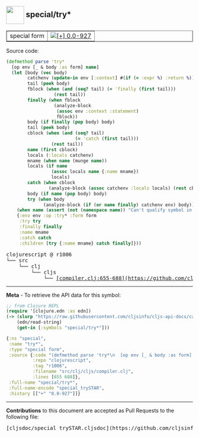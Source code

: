 ## <img width="48px" valign="middle" src="http://i.imgur.com/Hi20huC.png"> special/try\*

 <table border="1">
<tr>

<td>special form</td>
<td><a href="https://github.com/cljsinfo/cljs-api-docs/tree/0.0-927"><img valign="middle" alt="[+] 0.0-927" src="https://img.shields.io/badge/+-0.0--927-lightgrey.svg"></a> </td>
</tr>
</table>






Source code:

```clj
(defmethod parse 'try*
  [op env [_ & body :as form] name]
  (let [body (vec body)
        catchenv (update-in env [:context] #(if (= :expr %) :return %))
        tail (peek body)
        fblock (when (and (seq? tail) (= 'finally (first tail)))
                  (rest tail))
        finally (when fblock
                  (analyze-block
                   (assoc env :context :statement)
                   fblock))
        body (if finally (pop body) body)
        tail (peek body)
        cblock (when (and (seq? tail)
                          (= 'catch (first tail)))
                 (rest tail))
        name (first cblock)
        locals (:locals catchenv)
        mname (when name (munge name))
        locals (if name
                 (assoc locals name {:name mname})
                 locals)
        catch (when cblock
                (analyze-block (assoc catchenv :locals locals) (rest cblock)))
        body (if name (pop body) body)
        try (when body
              (analyze-block (if (or name finally) catchenv env) body))]
    (when name (assert (not (namespace name)) "Can't qualify symbol in catch"))
    {:env env :op :try* :form form
     :try try
     :finally finally
     :name mname
     :catch catch
     :children [try {:name mname} catch finally]}))
```

 <pre>
clojurescript @ r1006
└── src
    └── clj
        └── cljs
            └── <ins>[compiler.clj:655-688](https://github.com/clojure/clojurescript/blob/r1006/src/clj/cljs/compiler.clj#L655-L688)</ins>
</pre>


---

__Meta__ - To retrieve the API data for this symbol:

```clj
;; from Clojure REPL
(require '[clojure.edn :as edn])
(-> (slurp "https://raw.githubusercontent.com/cljsinfo/cljs-api-docs/catalog/cljs-api.edn")
    (edn/read-string)
    (get-in [:symbols "special/try*"]))
```

```clj
{:ns "special",
 :name "try*",
 :type "special form",
 :source {:code "(defmethod parse 'try*\n  [op env [_ & body :as form] name]\n  (let [body (vec body)\n        catchenv (update-in env [:context] #(if (= :expr %) :return %))\n        tail (peek body)\n        fblock (when (and (seq? tail) (= 'finally (first tail)))\n                  (rest tail))\n        finally (when fblock\n                  (analyze-block\n                   (assoc env :context :statement)\n                   fblock))\n        body (if finally (pop body) body)\n        tail (peek body)\n        cblock (when (and (seq? tail)\n                          (= 'catch (first tail)))\n                 (rest tail))\n        name (first cblock)\n        locals (:locals catchenv)\n        mname (when name (munge name))\n        locals (if name\n                 (assoc locals name {:name mname})\n                 locals)\n        catch (when cblock\n                (analyze-block (assoc catchenv :locals locals) (rest cblock)))\n        body (if name (pop body) body)\n        try (when body\n              (analyze-block (if (or name finally) catchenv env) body))]\n    (when name (assert (not (namespace name)) \"Can't qualify symbol in catch\"))\n    {:env env :op :try* :form form\n     :try try\n     :finally finally\n     :name mname\n     :catch catch\n     :children [try {:name mname} catch finally]}))",
          :repo "clojurescript",
          :tag "r1006",
          :filename "src/clj/cljs/compiler.clj",
          :lines [655 688]},
 :full-name "special/try*",
 :full-name-encode "special_trySTAR",
 :history [["+" "0.0-927"]]}

```

---

__Contributions__ to this document are accepted as Pull Requests to the following file:

 <pre>
[cljsdoc/special_trySTAR.cljsdoc](https://github.com/cljsinfo/cljs-api-docs/blob/master/cljsdoc/special_trySTAR.cljsdoc)
</pre>


